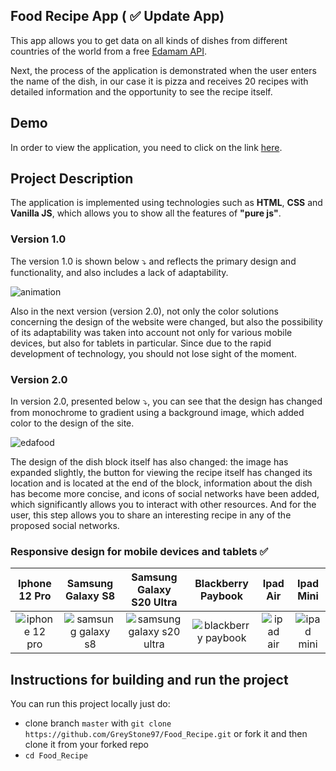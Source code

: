 ## Food Recipe App (<b> :white_check_mark: Update App</b>)

This app allows you to get data on all kinds of dishes from different countries of the world from a free [Edamam API](https://www.edamam.com/).

Next, the process of the application is demonstrated when the user enters the name of the dish, in our case it is pizza and receives 20 recipes with detailed information and the opportunity to see the recipe itself.

## Demo

In order to view the application, you need to click on the link [here](https://edafoodrecipesapp.netlify.app/).

## Project Description

The application is implemented using technologies such as <b>HTML</b>, <b>CSS</b> and <b>Vanilla JS</b>, which allows you to show all the features of <b>"pure js"</b>.

### Version 1.0

The version 1.0 is shown below :arrow_heading_down: and reflects the primary design and functionality, and also includes a lack of adaptability.

![animation](https://user-images.githubusercontent.com/61186198/142764473-439182fb-b4c3-44ff-aa12-0b8c564705fb.gif)

Also in the next version (version 2.0), not only the color solutions concerning the design of the website were changed, but also the possibility of its adaptability was taken into account not only for various mobile devices, but also for tablets in particular. Since due to the rapid development of technology, you should not lose sight of the moment.

### Version 2.0

In version 2.0, presented below :arrow_heading_down:, you can see that the design has changed from monochrome to gradient using a background image, which added color to the design of the site.

![edafood](https://user-images.githubusercontent.com/61186198/213450495-fe6193f6-28a3-4bf0-a708-e3d512e6c627.gif)

The design of the dish block itself has also changed: the image has expanded slightly, the button for viewing the recipe itself has changed its location and is located at the end of the block, information about the dish has become more concise, and icons of social networks have been added, which significantly allows you to interact with other resources. And for the user, this step allows you to share an interesting recipe in any of the proposed social networks.

### Responsive design for mobile devices and tablets :white_check_mark:

 Iphone 12 Pro | Samsung Galaxy S8 | Samsung Galaxy S20 Ultra | Blackberry Paybook | Ipad Air | Ipad Mini  
 :---: | :---: | :---: | :---: | :---: | :---: 
 ![iphone 12 pro](https://user-images.githubusercontent.com/61186198/213754945-6136a3c0-a344-4814-acb0-787498ae83ca.gif) |  ![samsung galaxy s8](https://user-images.githubusercontent.com/61186198/213754999-c6a81adc-8cd4-426f-8fc4-9bb6bd070bff.gif) | ![samsung galaxy s20 ultra](https://user-images.githubusercontent.com/61186198/213755014-a9fddbd4-9787-42f6-bdbb-585cb51fbb00.gif) | ![blackberry paybook](https://user-images.githubusercontent.com/61186198/213755050-535102bf-a528-4b93-816c-575e04717c91.gif) | ![ipad air](https://user-images.githubusercontent.com/61186198/213755080-27843cb6-0bb8-423f-96a8-810bea79a024.gif) | ![ipad mini](https://user-images.githubusercontent.com/61186198/213755142-cd9a6da4-9374-4560-9ad2-15b35b801270.gif)   

## Instructions for building and run the project
 You can run this project locally just do:
 - clone branch `master` with `git clone https://github.com/GreyStone97/Food_Recipe.git` or fork it and then clone it from your forked repo
 - `cd Food_Recipe`
